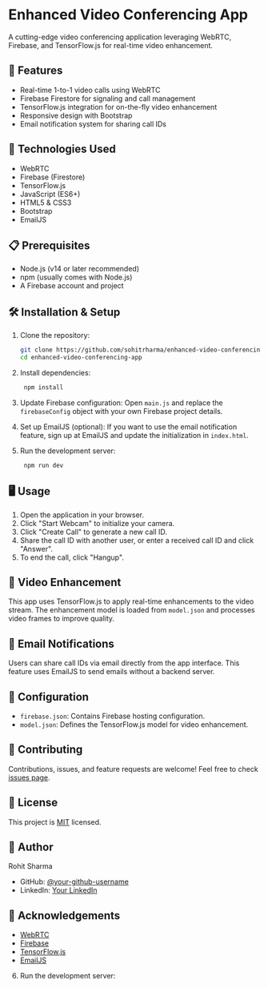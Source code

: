 # Enhanced Video Conferencing App

A cutting-edge video conferencing application leveraging WebRTC, Firebase, and TensorFlow.js for real-time video enhancement.

## 🌟 Features

- Real-time 1-to-1 video calls using WebRTC
- Firebase Firestore for signaling and call management
- TensorFlow.js integration for on-the-fly video enhancement
- Responsive design with Bootstrap
- Email notification system for sharing call IDs

## 🚀 Technologies Used

- WebRTC
- Firebase (Firestore)
- TensorFlow.js
- JavaScript (ES6+)
- HTML5 & CSS3
- Bootstrap
- EmailJS

## 📋 Prerequisites

- Node.js (v14 or later recommended)
- npm (usually comes with Node.js)
- A Firebase account and project

## 🛠 Installation & Setup

1. Clone the repository:

    ```bash
    git clone https://github.com/sohitrharma/enhanced-video-conferencing-app.git
    cd enhanced-video-conferencing-app
2. Install dependencies:
   ```bash
    npm install

3. Update Firebase configuration:
Open `main.js` and replace the `firebaseConfig` object with your own Firebase project details.

4. Set up EmailJS (optional):
If you want to use the email notification feature, sign up at EmailJS and update the initialization in `index.html`.

5. Run the development server:
   ```bash
    npm run dev

## 🖥 Usage

1. Open the application in your browser.
2. Click "Start Webcam" to initialize your camera.
3. Click "Create Call" to generate a new call ID.
4. Share the call ID with another user, or enter a received call ID and click "Answer".
5. To end the call, click "Hangup".

## 🧠 Video Enhancement

This app uses TensorFlow.js to apply real-time enhancements to the video stream. The enhancement model is loaded from `model.json` and processes video frames to improve quality.

## 📧 Email Notifications

Users can share call IDs via email directly from the app interface. This feature uses EmailJS to send emails without a backend server.

## 🔧 Configuration

- `firebase.json`: Contains Firebase hosting configuration.
- `model.json`: Defines the TensorFlow.js model for video enhancement.

## 🤝 Contributing

Contributions, issues, and feature requests are welcome! Feel free to check [issues page](https://github.com/sohitrharma/enhanced-video-conferencing-app/issues).

## 📄 License

This project is [MIT](https://choosealicense.com/licenses/mit/) licensed.

## 👤 Author

Rohit Sharma
- GitHub: [@your-github-username](https://github.com/sohitrharma)
- LinkedIn: [Your LinkedIn](https://linkedin.com/in/rohitsanjaysharma)

## 🙏 Acknowledgements

- [WebRTC](https://webrtc.org/)
- [Firebase](https://firebase.google.com/)
- [TensorFlow.js](https://www.tensorflow.org/js)
- [EmailJS](https://www.emailjs.com/)

6. Run the development server:

